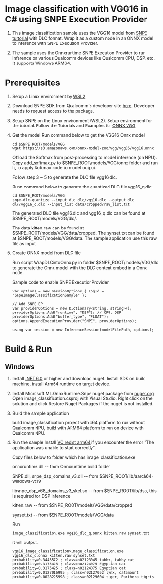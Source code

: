 # Image classification with VGG16 in C# using SNPE Execution Provider
1.  This image classification sample uses the VGG16 model from [SNPE turtorial](https://developer.qualcomm.com/sites/default/files/docs/snpe/tutorial_onnx.html) with DLC format. Wrap it as a custom node in an ONNX model to inference with SNPE Execution Provider.

2.  The sample uses the Onnxruntime SNPE Execution Provider to run inference on various Qualcomm devices like Qualcomm CPU, DSP, etc. It supports Windows ARM64.

# Prerequisites
1. Setup a Linux environment by [WSL2](https://learn.microsoft.com/en-us/windows/wsl/)
2. Download SNPE SDK from Qualcomm's developer site [here](https://developer.qualcomm.com/software/qualcomm-neural-processing-sdk/windows-on-snapdragon). Developer needs to request access to the package.

3. Setup SNPE on the Linux environment (WSL2). Setup environment for the tutorial. Follow the Tutorials and Examples for [ONNX VGG](https://developer.qualcomm.com/sites/default/files/docs/snpe/tutorial_onnx.html)
4. Get the model
    Run command below to get the VGG16 Onnx model.
    ```
    cd $SNPE_ROOT/models/VGG
    wget https://s3.amazonaws.com/onnx-model-zoo/vgg/vgg16/vgg16.onnx
    ```

    Offload the Softmax from post-processing to model inference (on NPU). Copy add_softmax.py to $SNPE_ROOT/models/VGG/onnx folder and run it, to apply Softmax node to model output.

    Follow step 3 ~ 5 to generate the DLC file vgg16.dlc. 
	
	Runn command below to generate the quantized DLC file vgg16_q.dlc.
    ```
	cd $SNPE_ROOT/models/VGG
	snpe-dlc-quantize --input_dlc dlc/vgg16.dlc --output_dlc dlc/vgg16_q.dlc --input_list data/cropped/raw_list.txt
    ```
	
    The generated DLC file vgg16.dlc and vgg16_q.dlc can be found at $SNPE_ROOT/models/VGG/dlc/.

    The data kitten.raw can be found at $SNPE_ROOT/models/VGG/data/cropped. The synset.txt can be found at $SNPE_ROOT/models/VGG/data. The sample application use this raw file as input.

5. Create ONNX model from DLC file

    Run script WrapDLCintoOnnx.py in folder $SNPE_ROOT/models/VGG/dlc to generate the Onnx model with the DLC content embed in a Onnx node.
	
	Sample code to enable SNPE ExecutionProvider:
    ```
    var options = new SessionOptions { LogId = "SnpeImageClassificationSample" };

    // Add SNPE EP
    var providerOptions = new Dictionary<string, string>();
    providerOptions.Add("runtime", "DSP"); // CPU, DSP
    providerOptions.Add("buffer_type", "FLOAT");
    options.AppendExecutionProvider("SNPE", providerOptions);

    using var session = new InferenceSession(modelFilePath, options);
    ```

# Build & Run

## Windows
1. Install [.NET 6.0](https://dotnet.microsoft.com/download/dotnet/6.0) or higher and download nuget. Install SDK on build machine, install Arm64 runtime on target device.
2. Install Microsoft.ML.OnnxRuntime.Snpe nuget package from [nuget.org](https://www.nuget.org/)
   Open image_classification.csproj with Visual Studio. Right click on the solution and click Restore Nuget Packages if the nuget is not installed.

3. Build the sample application
    
    build image_classification project with x64 platform to run without Qualcomm NPU, build with ARM64 platform to run on device with Qualcomm NPU.

4. Run the sample
    Install [VC redist arm64](https://aka.ms/vs/17/release/vc_redist.arm64.exe) if you encounter the error "The application was unable to start correctly".

    Copy files below to folder which has image_classification.exe

    onnxruntime.dll -- from Onnxruntime build folder

    SNPE.dll, snpe_dsp_domains_v3.dll -- from $SNPE_ROOT/lib/aarch64-windows-vc19

    libsnpe_dsp_v68_domains_v3_skel.so -- from $SNPE_ROOT/lib/dsp, this is required for DSP inference

    kitten.raw -- from $SNPE_ROOT/models/VGG/data/cropped

    synset.txt -- from $SNPE_ROOT/models/VGG/data

    Run
    ```
    image_classification.exe vgg16_dlc_q.onnx kitten.raw synset.txt
    ```

    it will output:

    ```
	vgg16_image_classification>image_classification.exe vgg16_dlc_q.onnx kitten.raw synset.txt
	probability=0.3443572 ; class=n02123045 tabby, tabby cat
	probability=0.3175425 ; class=n02124075 Egyptian cat
	probability=0.3175425 ; class=n02124075 Egyptian cat
	probability=0.0127016995 ; class=n02127052 lynx, catamount
	probability=0.0028225998 ; class=n02129604 tiger, Panthera tigris
    ```
